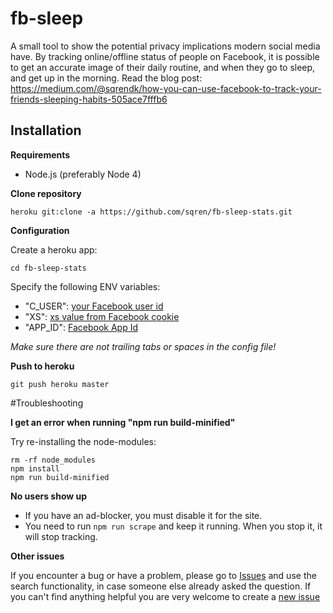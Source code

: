 # fb-sleep

A small tool to show the potential privacy implications modern social media have.
By tracking online/offline status of people on Facebook, it is possible to get an accurate image of their daily routine, and when they go to sleep, and get up in the morning.
Read the blog post: https://medium.com/@sqrendk/how-you-can-use-facebook-to-track-your-friends-sleeping-habits-505ace7fffb6

## Installation

**Requirements**
 - Node.js (preferably Node 4)

**Clone repository**
```
heroku git:clone -a https://github.com/sqren/fb-sleep-stats.git
```

**Configuration**

Create a heroku app:
```
cd fb-sleep-stats
```

Specify the following ENV variables:
 - "C_USER": [your Facebook user id](http://findmyfbid.com/)
 -  "XS": [xs value from Facebook cookie](https://gist.github.com/sqren/0e4563f258c9e85e4ae1)
 - "APP_ID": [Facebook App Id](https://gist.github.com/sqren/1ac0f5d316fcbd46d8c1)

*Make sure there are not trailing tabs or spaces in the config file!*

**Push to heroku**
```
git push heroku master
```

#Troubleshooting

**I get an error when running "npm run build-minified"**

Try re-installing the node-modules:
```
rm -rf node_modules
npm install
npm run build-minified
```

**No users show up**
 - If you have an ad-blocker, you must disable it for the site.
 - You need to run `npm run scrape` and keep it running. When you stop it, it will stop tracking.

**Other issues**

If you encounter a bug or have a problem, please go to [Issues](https://github.com/sqren/fb-sleep-stats/issues?utf8=%E2%9C%93&q=is%3Aissue+) and use the search functionality, in case someone else already asked the question. If you can't find anything helpful you are very welcome to create a [new issue](https://github.com/sqren/fb-sleep-stats/issues/new)
